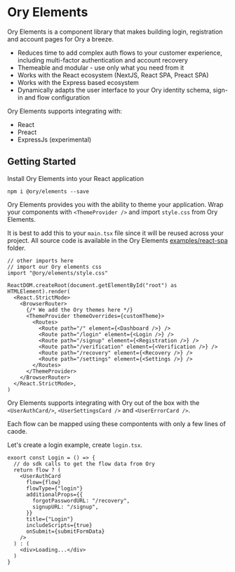 # Ory Elements

Ory Elements is a component library that makes building login, registration and
account pages for Ory a breeze.

- Reduces time to add complex auth flows to your customer experience, including
  multi-factor authentication and account recovery
- Themeable and modular - use only what you need from it
- Works with the React ecosystem (NextJS, React SPA, Preact SPA)
- Works with the Express based ecosystem
- Dynamically adapts the user interface to your Ory identity schema, sign-in and
  flow configuration

Ory Elements supports integrating with:

- React
- Preact
- ExpressJs (experimental)

## Getting Started

Install Ory Elements into your React application

```shell
npm i @ory/elements --save
```

Ory Elements provides you with the ability to theme your application. Wrap your
components with `<ThemeProvider />` and import `style.css` from Ory Elements.

It is best to add this to your `main.tsx` file since it will be reused across
your project. All source code is available in the Ory Elements
[examples/react-spa](https://github.com/ory/elements/tree/main/examples/react-spa)
folder.

```tsx
// other imports here
// import our Ory elements css
import "@ory/elements/style.css"

ReactDOM.createRoot(document.getElementById("root") as HTMLElement).render(
  <React.StrictMode>
    <BrowserRouter>
      {/* We add the Ory themes here */}
      <ThemeProvider themeOverrides={customTheme}>
        <Routes>
          <Route path="/" element={<Dashboard />} />
          <Route path="/login" element={<Login />} />
          <Route path="/signup" element={<Registration />} />
          <Route path="/verification" element={<Verification />} />
          <Route path="/recovery" element={<Recovery />} />
          <Route path="/settings" element={<Settings />} />
        </Routes>
      </ThemeProvider>
    </BrowserRouter>
  </React.StrictMode>,
)
```

Ory Elements supports integrating with Ory out of the box with the
`<UserAuthCard/>`, `<UserSettingsCard />` and `<UserErrorCard />`.

Each flow can be mapped using these compontents with only a few lines of caode.

Let's create a login example, create `login.tsx`.

```tsx
exoort const Login = () => {
  // do sdk calls to get the flow data from Ory
  return flow ? (
    <UserAuthCard
      flow={flow}
      flowType={"login"}
      additionalProps={{
        forgotPasswordURL: "/recovery",
        signupURL: "/signup",
      }}
      title={"Login"}
      includeScripts={true}
      onSubmit={submitFormData}
    />
  ) : (
    <div>Loading...</div>
  )
}
```
